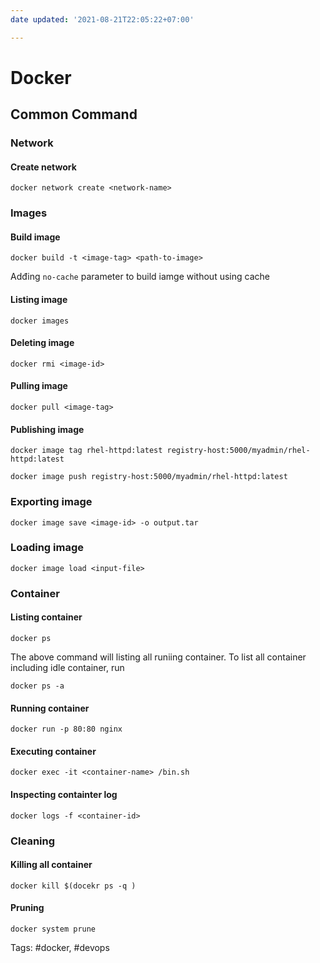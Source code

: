 ```yaml
---
date updated: '2021-08-21T22:05:22+07:00'

---
```


# Docker

## Common Command

### Network

#### Create network

```shell
docker network create <network-name>
```

### Images

#### Build image

```shell
docker build -t <image-tag> <path-to-image>
```

Adđing `no-cache` parameter to build iamge without using cache

#### Listing image

```shell
docker images
```

#### Deleting image

```shell
docker rmi <image-id>
```

#### Pulling image

```shell
docker pull <image-tag>
```

#### Publishing image

```shell
docker image tag rhel-httpd:latest registry-host:5000/myadmin/rhel-httpd:latest

docker image push registry-host:5000/myadmin/rhel-httpd:latest
```

### Exporting image

```shell
docker image save <image-id> -o output.tar
```

### Loading image

```shell
docker image load <input-file>
```


### Container

#### Listing container

```shell
docker ps
```

The above command will listing all runiing container. To list all container including idle container,  run
```shell
docker ps -a
```

#### Running container

```shell
docker run -p 80:80 nginx
```

#### Executing container

```shell
docker exec -it <container-name> /bin.sh
```

#### Inspecting containter log

```shell
docker logs -f <container-id>
```

### Cleaning

#### Killing all container
```shell
docker kill $(docekr ps -q )
```

#### Pruning

```shell
docker system prune
```

Tags: #docker, #devops 